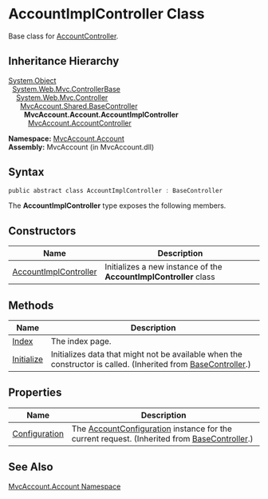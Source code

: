 AccountImplController Class
===========================
Base class for [AccountController][1].


Inheritance Hierarchy
---------------------
[System.Object][2]  
  [System.Web.Mvc.ControllerBase][3]  
    [System.Web.Mvc.Controller][4]  
      [MvcAccount.Shared.BaseController][5]  
        **MvcAccount.Account.AccountImplController**  
          [MvcAccount.AccountController][1]  

**Namespace:** [MvcAccount.Account][6]  
**Assembly:** MvcAccount (in MvcAccount.dll)

Syntax
------

```csharp
public abstract class AccountImplController : BaseController
```

The **AccountImplController** type exposes the following members.


Constructors
------------

Name                       | Description                                                       
-------------------------- | ----------------------------------------------------------------- 
[AccountImplController][7] | Initializes a new instance of the **AccountImplController** class 


Methods
-------

Name            | Description                                                                                                        
--------------- | ------------------------------------------------------------------------------------------------------------------ 
[Index][8]      | The index page.                                                                                                    
[Initialize][9] | Initializes data that might not be available when the constructor is called. (Inherited from [BaseController][5].) 


Properties
----------

Name                | Description                                                                                            
------------------- | ------------------------------------------------------------------------------------------------------ 
[Configuration][10] | The [AccountConfiguration][11] instance for the current request. (Inherited from [BaseController][5].) 


See Also
--------
[MvcAccount.Account Namespace][6]  

[1]: ../../MvcAccount/AccountController/README.md
[2]: http://msdn.microsoft.com/en-us/library/e5kfa45b
[3]: http://msdn.microsoft.com/en-us/library/dd504950
[4]: http://msdn.microsoft.com/en-us/library/dd460481
[5]: ../../MvcAccount.Shared/BaseController/README.md
[6]: ../README.md
[7]: _ctor.md
[8]: Index.md
[9]: ../../MvcAccount.Shared/BaseController/Initialize.md
[10]: ../../MvcAccount.Shared/BaseController/Configuration.md
[11]: ../../MvcAccount/AccountConfiguration/README.md